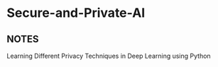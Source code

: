 # Secure-and-Private-AI
## NOTES
Learning Different Privacy Techniques in Deep Learning using Python



